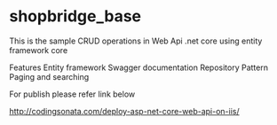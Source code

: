 # shopbridge_base

This is the sample CRUD operations in Web Api .net core using entity framework core

Features
Entity framework
Swagger documentation
Repository Pattern
Paging and searching

For publish please refer link below

http://codingsonata.com/deploy-asp-net-core-web-api-on-iis/
